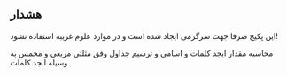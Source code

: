 ## هشدار
این پکیج صرفا جهت  سرگرمی ایجاد شده است و در موارد علوم غریبه استفاده نشود!

محاسبه مقدار ابجد کلمات و اسامی
و
ترسیم جداول وفق مثلثی مربعی و مخمس به وسیله ابجد کلمات